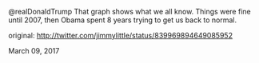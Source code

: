 @realDonaldTrump That graph shows what we all know. Things were fine until 2007, then Obama spent 8 years trying to get us back to normal. 

original: http://twitter.com/jimmylittle/status/839969894649085952 

March 09, 2017